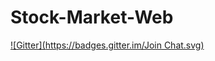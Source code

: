# Stock-Market-Web
[![Gitter](https://badges.gitter.im/Join Chat.svg)](https://gitter.im/guildenstern70/Stock-Market-Web?utm_source=badge&utm_medium=badge&utm_campaign=pr-badge&utm_content=badge)